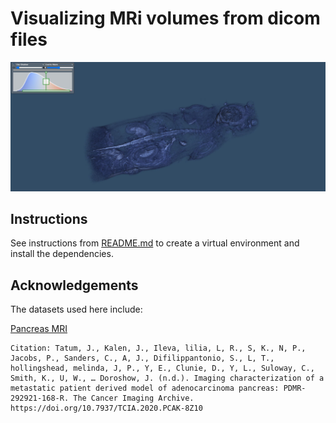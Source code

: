 # Visualizing MRi volumes from dicom files

![Image demo](./demo.jpg)

## Instructions

See instructions from [README.md](../../README.md) to create a virtual environment and install the dependencies.


## Acknowledgements

The datasets used here include:

[Pancreas MRI](https://wiki.cancerimagingarchive.net/display/Public/Imaging+characterization+of+a+metastatic+patient+derived+model+of+adenocarcinoma+pancreas%3A+PDMR-292921-168-R)
```
Citation: Tatum, J., Kalen, J., Ileva, lilia, L, R., S, K., N, P., Jacobs, P., Sanders, C., A, J., Difilippantonio, S., L, T., hollingshead, melinda, J, P., Y, E., Clunie, D., Y, L., Suloway, C., Smith, K., U, W., … Doroshow, J. (n.d.). Imaging characterization of a metastatic patient derived model of adenocarcinoma pancreas: PDMR-292921-168-R. The Cancer Imaging Archive. https://doi.org/10.7937/TCIA.2020.PCAK-8Z10
```